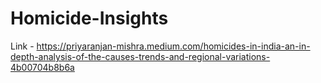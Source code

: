 # Homicide-Insights


Link  - https://priyaranjan-mishra.medium.com/homicides-in-india-an-in-depth-analysis-of-the-causes-trends-and-regional-variations-4b00704b8b6a
